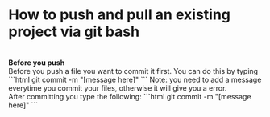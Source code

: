 # How to push and pull an existing project via git bash
<br/>
<b>Before you push</b><br/>
Before you push a file you want to commit it first. You can do this by typing
<br/>
```html
git commit -m "[message here]"
```
Note: you need to add a message everytime you commit your files, otherwise it will give you a error.
<br/>
After committing you type the following:
```html
git commit -m "[message here]"
```